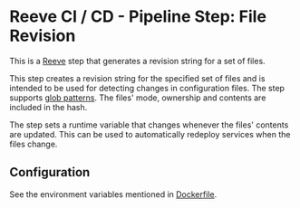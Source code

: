 # Reeve CI / CD - Pipeline Step: File Revision

This is a [Reeve](https://github.com/reeveci/reeve) step that generates a revision string for a set of files.

This step creates a revision string for the specified set of files and is intended to be used for detecting changes in configuration files.
The step supports [glob patterns](https://pkg.go.dev/path/filepath#Match).
The files' mode, ownership and contents are included in the hash.

The step sets a runtime variable that changes whenever the files' contents are updated.
This can be used to automatically redeploy services when the files change.

## Configuration

See the environment variables mentioned in [Dockerfile](Dockerfile).
